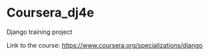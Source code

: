 # Coursera_dj4e
Django training project

Link to the course: https://www.coursera.org/specializations/django
